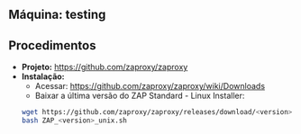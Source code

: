 Máquina: testing
----------------

Procedimentos
-------------

* **Projeto:** https://github.com/zaproxy/zaproxy
* **Instalação:**
   * Acessar: https://github.com/zaproxy/zaproxy/wiki/Downloads
   * Baixar a última versão do ZAP Standard - Linux Installer:
   ```bash
   wget https://github.com/zaproxy/zaproxy/releases/download/<version>/ZAP_<version>_unix.sh
   bash ZAP_<version>_unix.sh
	 ```
